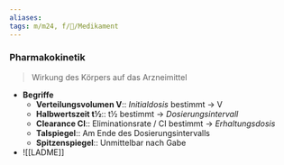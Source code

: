 ```yaml
---
aliases: 
tags: m/m24, f/💊/Medikament
---
```

### Pharmakokinetik
> Wirkung des Körpers auf das Arzneimittel

- **Begriffe**
	- **Verteilungsvolumen V**:: *Initialdosis* bestimmt → V
	- **Halbwertszeit t½**:: t½ bestimmt → *Dosierungsintervall*
	- **Clearance CI**:: Eliminationsrate / CI bestimmt → *Erhaltungsdosis* 
	- **Talspiegel**:: Am Ende des Dosierungsintervalls
	- **Spitzenspiegel**:: Unmittelbar nach Gabe
- ![[LADME]]